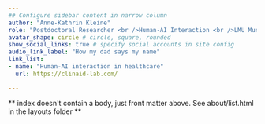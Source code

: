 ```yaml
---
## Configure sidebar content in narrow column
author: "Anne-Kathrin Kleine"
role: "Postdoctoral Researcher <br />Human-AI Interaction <br />LMU Munich"
avatar_shape: circle # circle, square, rounded
show_social_links: true # specify social accounts in site config
audio_link_label: "How my dad says my name"
link_list:
- name: "Human-AI interaction in healthcare"
  url: https://clinaid-lab.com/

---
```


** index doesn't contain a body, just front matter above.
See about/list.html in the layouts folder **
